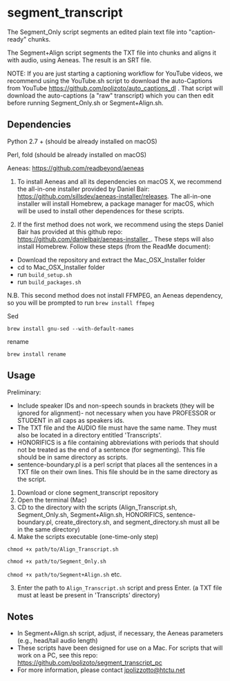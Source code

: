 # segment_transcript
The Segment_Only script segments an edited plain text file into "caption-ready" chunks. 

The Segment+Align script segments the TXT file into chunks and aligns it with audio, using Aeneas. The result is an SRT file.

NOTE: If you are just starting a captioning workflow for YouTube videos, we recommend using the YouTube.sh script to download the auto-Captions from YouTube https://github.com/polizoto/auto_captions_dl . That script will download the auto-captions (a "raw" transcript) which you can then edit before running Segment_Only.sh or Segment+Align.sh.

## Dependencies

Python 2.7 + (should be already installed on macOS)

Perl, fold (should be already installed on macOS)

Aeneas: https://github.com/readbeyond/aeneas
1. To install Aeneas and all its dependencies on macOS X, we recommend the all-in-one installer provided by Daniel Bair: https://github.com/sillsdev/aeneas-installer/releases. The all-in-one installer will install Homebrew, a package manager for macOS, which will be used to install other dependences for these scripts.

2. If the first method does not work, we recommend using the steps Daniel Bair has provided at this github repo: https://github.com/danielbair/aeneas-installer_. These steps will also install Homebrew. Follow these steps (from the ReadMe document):
  - Download the repository and extract the Mac_OSX_Installer folder
  - cd to Mac_OSX_Installer folder
  - run `build_setup.sh`
  - run `build_packages.sh`

N.B. This second method does not install FFMPEG, an Aeneas dependency, so you will be prompted to run `brew install ffmpeg`

Sed

`brew install gnu-sed --with-default-names`

rename

`brew install rename`

## Usage

Preliminary:
* Include speaker IDs and non-speech sounds in brackets (they will be ignored for alignment)- not necessary when you have PROFESSOR or STUDENT in all caps as speakers ids.
* The TXT file and the AUDIO file must have the same name. They must also be located in a directory entitled 'Transcripts'.
* HONORIFICS is a file containing abbreviations with periods that should not be treated as the end of a sentence (for segmenting). This file should be in same directory as scripts. 
* sentence-boundary.pl is a perl script that places all the sentences in a TXT file on their own lines. This file should be in the same directory as the script.

1. Download or clone segment_transcript repository
2. Open the terminal (Mac)
3. CD to the directory with the scripts (Align_Transcript.sh, Segment_Only.sh, Segment+Align.sh, HONORIFICS, sentence-boundary.pl, create_directory.sh, and segment_directory.sh must all be in the same directory)
4. Make the scripts executable (one-time-only step)

`chmod +x path/to/Align_Transcript.sh`

`chmod +x path/to/Segment_Only.sh`

`chmod +x path/to/Segment+Align.sh` etc.

3. Enter the path to `Align_Transcript.sh` script and press Enter. (a TXT file must at least be present in 'Transcripts' directory)

## Notes
- In Segment+Align.sh script, adjust, if necessary, the Aeneas parameters (e.g., head/tail audio length)
- These scripts have been designed for use on a Mac. For scripts that will work on a PC, see this repo: https://github.com/polizoto/segment_transcript_pc
- For more information, please contact jpolizzotto@htctu.net
